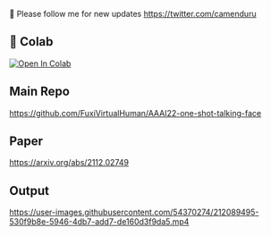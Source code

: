 🐣 Please follow me for new updates https://twitter.com/camenduru

## 🦒 Colab 

[![Open In Colab](https://colab.research.google.com/assets/colab-badge.svg)](https://colab.research.google.com/github/camenduru/one-shot-talking-face/blob/main/one_shot_talking_face.ipynb)

## Main Repo
https://github.com/FuxiVirtualHuman/AAAI22-one-shot-talking-face

## Paper
https://arxiv.org/abs/2112.02749

## Output
https://user-images.githubusercontent.com/54370274/212089495-530f9b8e-5946-4db7-add7-de160d3f9da5.mp4
